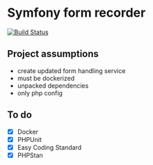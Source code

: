 # Symfony form recorder
[![Build Status](https://travis-ci.com/Ferror/symfony-form-recorder.svg?branch=master)](https://travis-ci.com/Ferror/symfony-form-recorder)


## Project assumptions
* create updated form handling service
* must be dockerized
* unpacked dependencies
* only php config

## To do

-[x] Docker
-[x] PHPUnit
-[X] Easy Coding Standard
-[X] PHPStan
